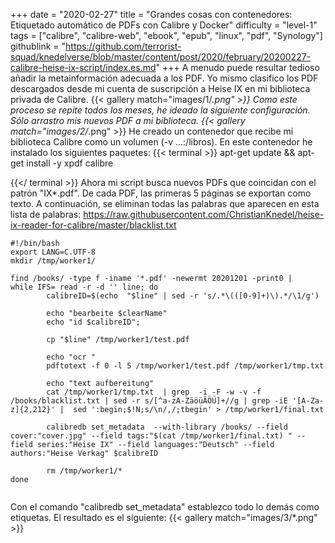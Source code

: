 +++
date = "2020-02-27"
title = "Grandes cosas con contenedores: Etiquetado automático de PDFs con Calibre y Docker"
difficulty = "level-1"
tags = ["calibre", "calibre-web", "ebook", "epub", "linux", "pdf", "Synology"]
githublink = "https://github.com/terrorist-squad/knedelverse/blob/master/content/post/2020/february/20200227-calibre-heise-ix-script/index.es.md"
+++
A menudo puede resultar tedioso añadir la metainformación adecuada a los PDF. Yo mismo clasifico los PDF descargados desde mi cuenta de suscripción a Heise IX en mi biblioteca privada de Calibre.
{{< gallery match="images/1/*.png" >}}
Como este proceso se repite todos los meses, he ideado la siguiente configuración. Sólo arrastro mis nuevos PDF a mi biblioteca.
{{< gallery match="images/2/*.png" >}}
He creado un contenedor que recibe mi biblioteca Calibre como un volumen (-v ...:/libros). En este contenedor he instalado los siguientes paquetes:
{{< terminal >}}
apt-get update && apt-get install -y xpdf calibre

{{</ terminal >}}
Ahora mi script busca nuevos PDFs que coincidan con el patrón "IX*.pdf". De cada PDF, las primeras 5 páginas se exportan como texto. A continuación, se eliminan todas las palabras que aparecen en esta lista de palabras: https://raw.githubusercontent.com/ChristianKnedel/heise-ix-reader-for-calibre/master/blacklist.txt
```
#!/bin/bash
export LANG=C.UTF-8
mkdir /tmp/worker1/

find /books/ -type f -iname '*.pdf' -newermt 20201201 -print0 | 
while IFS= read -r -d '' line; do 
        calibreID=$(echo  "$line" | sed -r 's/.*\(([0-9]+)\).*/\1/g')
        
        echo "bearbeite $clearName"
        echo "id $calibreID";

        cp "$line" /tmp/worker1/test.pdf

        echo "ocr "
        pdftotext -f 0 -l 5 /tmp/worker1/test.pdf /tmp/worker1/tmp.txt

        echo "text aufbereitung"
        cat /tmp/worker1/tmp.txt  | grep  -i -F -w -v -f  /books/blacklist.txt | sed -r s/[^a-zA-ZäöüÄÖÜ]+//g | grep -iE '[A-Za-z]{2,212}' |  sed ':begin;$!N;s/\n/,/;tbegin' > /tmp/worker1/final.txt

        calibredb set_metadata  --with-library /books/ --field cover:"cover.jpg" --field tags:"$(cat /tmp/worker1/final.txt) " --field series:"Heise IX" --field languages:"Deutsch" --field authors:"Heise Verkag" $calibreID
        
        rm /tmp/worker1/*
done


```
Con el comando "calibredb set_metadata" establezco todo lo demás como etiquetas. El resultado es el siguiente:
{{< gallery match="images/3/*.png" >}}
